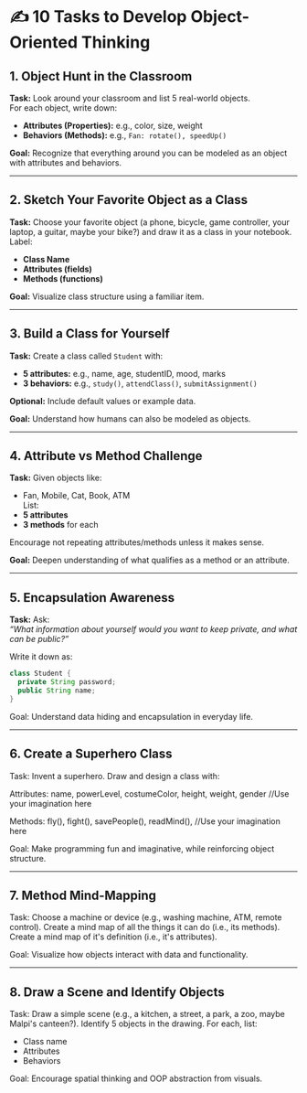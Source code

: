 # ✍️ 10 Tasks to Develop Object-Oriented Thinking

## 1. Object Hunt in the Classroom
**Task:** Look around your classroom and list 5 real-world objects.  
For each object, write down:
- **Attributes (Properties):** e.g., color, size, weight
- **Behaviors (Methods):** e.g., `Fan: rotate(), speedUp()`

**Goal:** Recognize that everything around you can be modeled as an object with attributes and behaviors.

---

## 2. Sketch Your Favorite Object as a Class
**Task:** Choose your favorite object (a phone, bicycle, game controller, your laptop, a guitar, maybe your bike?) and draw it as a class in your notebook.  
Label:
- **Class Name**
- **Attributes (fields)**
- **Methods (functions)**

**Goal:** Visualize class structure using a familiar item.

---

## 3. Build a Class for Yourself
**Task:** Create a class called `Student` with:
- **5 attributes:** e.g., name, age, studentID, mood, marks
- **3 behaviors:** e.g., `study()`, `attendClass()`, `submitAssignment()`

**Optional:** Include default values or example data.

**Goal:** Understand how humans can also be modeled as objects.

---

## 4. Attribute vs Method Challenge
**Task:** Given objects like:
- Fan, Mobile, Cat, Book, ATM  
List:
- **5 attributes**
- **3 methods** for each

Encourage not repeating attributes/methods unless it makes sense.

**Goal:** Deepen understanding of what qualifies as a method or an attribute.

---

## 5. Encapsulation Awareness
**Task:** Ask:  
*“What information about yourself would you want to keep private, and what can be public?”*

Write it down as:

```java
class Student {
  private String password;
  public String name;
}
```
Goal: Understand data hiding and encapsulation in everyday life.

---
## 6. Create a Superhero Class

Task: Invent a superhero. Draw and design a class with:

Attributes: name, powerLevel, costumeColor, height, weight, gender //Use your imagination here

Methods: fly(), fight(), savePeople(), readMind(), //Use your imagination here

Goal: Make programming fun and imaginative, while reinforcing object structure.

---

## 7. Method Mind-Mapping
Task: Choose a machine or device (e.g., washing machine, ATM, remote control).
Create a mind map of all the things it can do (i.e., its methods).
Create a mind map of it's definition (i.e., it's attributes).

Goal: Visualize how objects interact with data and functionality.

---

## 8. Draw a Scene and Identify Objects
Task: Draw a simple scene (e.g., a kitchen, a street, a park, a zoo, maybe Malpi's canteen?).
Identify 5 objects in the drawing.
For each, list:
- Class name
- Attributes
- Behaviors

Goal: Encourage spatial thinking and OOP abstraction from visuals.

